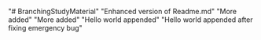 "# BranchingStudyMaterial" 
"Enhanced version of Readme.md" 
"More added" 
"More added" 
"Hello world appended" 
"Hello world appended after fixing emergency bug" 
